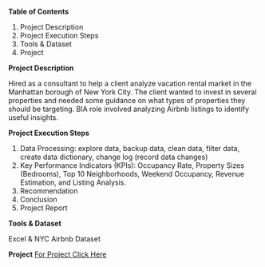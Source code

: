 **Table of Contents**
1. Project Description
2. Project Execution Steps 
3. Tools & Dataset
4. Project

**Project Description**<br>

Hired as a consultant to help a client analyze vacation rental market in the Manhattan borough of New York City. The client wanted to invest in several properties and needed some guidance on what types of properties they should be targeting. BIA role involved analyzing Airbnb listings to identify useful insights.

**Project Execution Steps**
1. Data Processing: explore data, backup data, clean data, filter data, create data dictionary, change log (record data changes)
2. Key Performance Indicators (KPIs): Occupancy Rate, Property Sizes (Bedrooms), Top 10 Neighborhoods, Weekend Occupancy, Revenue Estimation, and Listing Analysis. 
3. Recommendation
4. Conclusion 
5. Project Report

**Tools & Dataset**<br>

Excel & NYC Airbnb Dataset

**Project**
[For Project Click Here](https://docs.google.com/spreadsheets/d/1Hedu7B8GprzZouwpvAWzs8k3vy-ZtS8T0XIQ2B0tTzQ/edit?gid=679106591#gid=679106591)
